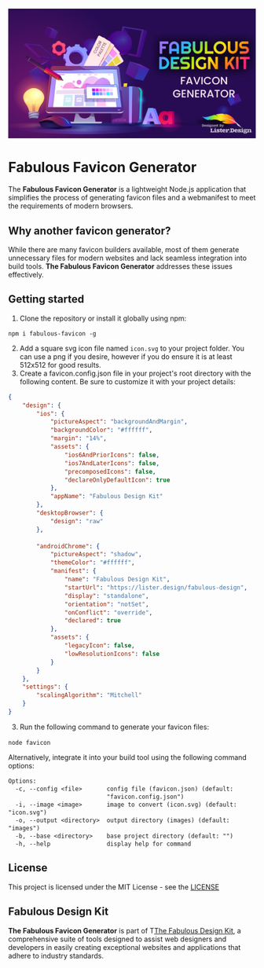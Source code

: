 ![Fabulous Favicon Generator](img/cover.png)
# Fabulous Favicon Generator

The **Fabulous Favicon Generator** is a lightweight Node.js application that simplifies the process of generating favicon files and a webmanifest to meet the requirements of modern browsers.

## Why another favicon generator?

While there are many favicon builders available, most of them generate unnecessary files for modern websites and lack seamless integration into build tools. **The Fabulous Favicon Generator** addresses these issues effectively.

## Getting started

1. Clone the repository or install it globally using npm:
```
npm i fabulous-favicon -g
```
2. Add a square svg icon file named `icon.svg` to your project folder.  You can use a png if you desire, however if you do ensure it is at least 512x512 for good results.
3. Create a favicon.config.json file in your project's root directory with the following content. Be sure to customize it with your project details:

```json
{
	"design": {
		"ios": {
			"pictureAspect": "backgroundAndMargin",
			"backgroundColor": "#ffffff",
			"margin": "14%",
			"assets": {
				"ios6AndPriorIcons": false,
				"ios7AndLaterIcons": false,
				"precomposedIcons": false,
				"declareOnlyDefaultIcon": true
			},
			"appName": "Fabulous Design Kit"
		},
		"desktopBrowser": {
			"design": "raw"
		},
		
		"androidChrome": {
			"pictureAspect": "shadow",
			"themeColor": "#ffffff",
			"manifest": {
				"name": "Fabulous Design Kit",
				"startUrl": "https://lister.design/fabulous-design",
				"display": "standalone",
				"orientation": "notSet",
				"onConflict": "override",
				"declared": true
			},
			"assets": {
				"legacyIcon": false,
				"lowResolutionIcons": false
			}
		}
	},
	"settings": {
		"scalingAlgorithm": "Mitchell"
	}
}
```
3. Run the following command to generate your favicon files:

```node favicon``` 

Alternatively, integrate it into your build tool using the following command options:
```
Options:
  -c, --config <file>       config file (favicon.json) (default:
                            "favicon.config.json")
  -i, --image <image>       image to convert (icon.svg) (default: "icon.svg")
  -o, --output <directory>  output directory (images) (default: "images")
  -b, --base <directory>    base project directory (default: "")
  -h, --help                display help for command
```
## License

This project is licensed under the MIT License - see the [LICENSE](LICENSE)

## Fabulous Design Kit
**The Fabulous Favicon Generator**  is part of T[The Fabulous Design Kit](https://lister.design/fabulous-design), a comprehensive suite of tools designed to assist web designers and developers in easily creating exceptional websites and applications that adhere to industry standards.
